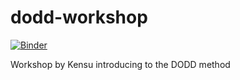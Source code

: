 # dodd-workshop

[![Binder](https://mybinder.org/badge_logo.svg)](https://mybinder.org/v2/gh/vidma/dodd-workshop/HEAD)

Workshop by Kensu introducing to the DODD method
